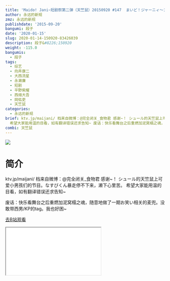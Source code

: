 ```yaml
---
title: 'Maido! Jani~短剧祭第二弹（天竺鼠）20150920 #147  まいど！ジャーニィ～コント祭りSP・第2弾'
author: 永远的新规
zmz: 永远的新规
publishdate: '2015-09-20'
bangumi: 段子
date: '2020-01-15'
slug: 2020-01-14-150920-83426039
description: 段子&#8226;150920
weight: -115.0
bangumis:
  - 段子
tags:
  - 综艺
  - 向井康二
  - 大西流星
  - 永濑廉
  - 短剧
  - 平野紫耀
  - 西畑大吾
  - 岡佑吏
  - 天竺鼠
categories:
  - 永远的新规
brief: ktv.jp/maijani/ 档来自微博：@完全闭关_食物君 感谢~！ シュール的天竺鼠上可爱小男孩们的节目。なすびくん暴走停不下来，濑下心里苦。
  希望大家能用温的目看，如有翻译错误还求告知~ 废话：快乐看舞台之后重燃加泥窝榻之魂，随意地做了一期お笑い相关的麦兜。没敢带西男/KP的tag。我也好困~
combi: 天竺鼠
---
```

![](https://raw.githubusercontent.com/tcgriffith/owaraisite/master/static/tmpimg/411de1d1c919677baa0418e4e8ed002cae3060a9.jpg.480.jpg)
# 简介  
ktv.jp/maijani/
档来自微博：@完全闭关_食物君 感谢~！
シュール的天竺鼠上可爱小男孩们的节目。なすびくん暴走停不下来，濑下心里苦。
希望大家能用温的目看，如有翻译错误还求告知~

废话：快乐看舞台之后重燃加泥窝榻之魂，随意地做了一期お笑い相关的麦兜。没敢带西男/KP的tag。我也好困~  

[去B站观看](https://www.bilibili.com/video/av83426039/)
<div class ="resp-container"><iframe class="testiframe" src="//player.bilibili.com/player.html?aid=83426039"", scrolling="no", allowfullscreen="true" > </iframe></div> 
